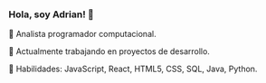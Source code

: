 ### Hola, soy Adrian! 👋

🌱 Analista programador computacional.

🚀 Actualmente trabajando en proyectos de desarrollo.

🔧 Habilidades: JavaScript, React, HTML5, CSS, SQL, Java, Python.



